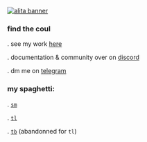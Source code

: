 
[![alita banner](https://i.imgur.com/dvLsEJI.png)](https://archive.org/details/battle-angel-alita-volume-1_202212/Battle%20Angel%20Alita%20%28Volume%201%29/) 

### find the coul

\. see my work [here](https://github.com/couleur-tweak-tips/)

\. documentation & community over on [discord](https://discord.com/invite/aPVMJy78Pa)

\. dm me on [telegram](https://t.me/Couleur)

### my spaghetti:

\. [`sm`](https://github.com/couleur-tweak-tips/smoothie)

\. [`tl`](https://github.com/couleur-tweak-tips/tweaklist)

\. [`tb`](https://github.com/couleurm/couleurstoolbox) (abandonned for `tl`)
